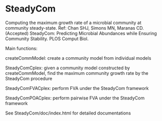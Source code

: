 # SteadyCom
Computing the maximum growth rate of a microbial community at community steady-state.
Ref:
Chan SHJ, Simons MN, Maranas CD. (Accepted) SteadyCom: Predicting Microbial Abundances while Ensuring Community Stability. PLOS Comput Biol.

Main functions:

createCommModel: create a community model from individual models

SteadyComCplex: given a community model constructed by createCommModel, find the maximum community growth rate by the SteadyCom procedure

SteadyComFVACplex: perform FVA under the SteadyCom framework

SteadyComPOACplex: perform pairwise FVA under the SteadyCom framework

See SteadyCom/doc/index.html for detailed documentations
